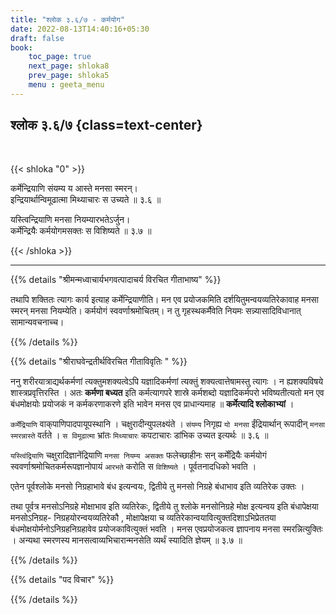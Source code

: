 ```yaml
---
title: "श्लोक ३.६/७ - कर्मयोग"
date: 2022-08-13T14:40:16+05:30
draft: false
book:
    toc_page: true
    next_page: shloka8
    prev_page: shloka5
    menu : geeta_menu
---
```




## श्लोक ३.६/७ {class=text-center}

<br/>

{{< shloka  "0"  >}}

कर्मेन्द्रियाणि संयम्य य आस्ते मनसा स्मरन्।  
इन्द्रियार्थान्विमूढात्मा मिथ्याचारः स उच्यते ॥ ३.६ ॥

यस्त्विन्द्रियाणि मनसा नियम्यारभतेऽर्जुन।  
कर्मेन्द्रियैः कर्मयोगमसक्तः स विशिष्यते ॥ ३.७ ॥

{{< /shloka >}}

---


{{% details "श्रीमन्मध्वाचार्यभगवत्पादाचर्य विरचित  गीताभाष्य" %}}

तथापि शक्तितः त्यागः कार्य इत्याह कर्मेन्द्रियाणीति। 
मन एव प्रयोजकमिति दर्शयितुमन्वयव्यतिरेकावाह मनसा 
स्मरन् मनसा नियम्येति। 
कर्मयोगं स्ववर्णाश्रमोचितम्।
न तु गृहस्थकर्मैवेति नियमः सन्न्यासादिविधानात् सामान्यवचनाच्च।

{{% /details %}}



{{% details "श्रीराघवेन्द्रतीर्थविरचित गीताविवृतिः " %}}

ननु शरीरयात्राद्यर्थकर्मणां त्यक्तुमशक्यत्वेऽपि यज्ञादिकर्मणां 
त्यक्तुं शक्यत्वात्तेषामस्तु त्यागः । 
न ह्यशक्यविषये शास्त्रप्रवृत्तिरस्ति । अतः **कर्मणा बध्यत** इति 
कर्मत्यागपरे शास्रे कर्मशब्दो यज्ञादिकर्मपरो भविष्यतीत्यतो मन
एव बंधमोक्षयोः प्रयोजकं न कर्मकरणाकरणे इति भावेन मनस एव प्राधान्यमाह
॥ **कर्मेत्यादि श्लोकाभ्यां** ।   

`कर्मेंद्रियाणि` वाक्‌पाणिपादपायूपस्थानि । चक्षुरादीन्युपलक्ष्यंते । 
`संयम्य` निगृह्य `यो मनसा` ईंद्रियार्थान् 
रूपादीन् `मनसा स्मरन्नास्ते` वर्तते । `स विमूढात्मा` भ्रांतः 
`मिथ्याचारः` कपटाचारः डांभिक उच्यत इत्यर्थः   ॥ ३.६ ॥   

`यस्त्विंद्रियाणि` चक्षुरादिज्ञानेंद्रियाणि `मनसा नियम्य असक्तः` 
फलेच्छाहीनः सन्‌ कर्मेंद्रियैः कर्मयोगं 
स्ववर्णाश्रमोचितकर्मरूपज्ञानोपायं `आरभते`
करोति स `विशिष्यते` । पूर्वतनादधिको भवति ।  

एतेन पूर्वश्लोके मनसो निग्रहाभावे बंध इत्यन्वयः, 
द्वितीये तु मनसो निग्रहे बंधाभाव इति व्यतिरेक उक्तः ।  

तथा पूर्वत्र मनसोऽनिग्रहे मोक्षाभाव इति व्यतिरेकः, द्वितीये तु श्लोके 
मनसोनिग्रहे मोक्ष इत्यन्वय इति बंधापेक्षया 
मनसोऽनिग्रह- निग्रहयोरन्वयव्यतिरेकौ ,
मोक्षापेक्षया च व्यतिरेकान्वयावित्युक्तदिशाऽभिप्रेततया
बंधमोक्षयोर्मनोऽनिग्रहनिग्रहावेव प्रयोजकावित्युक्तं भवति । 
मनस एवप्रयोजकत्व ज्ञापनाय मनसा स्मरन्नित्युक्तिः । 
अन्यथा स्मरणस्य मानसत्वाव्यभिचारान्मनसेति व्यर्थं 
स्यादिति ज्ञेयम्‌ ॥ ३.७ ॥

{{% /details %}}



{{% details "पद विचार" %}}


{{% /details %}}
